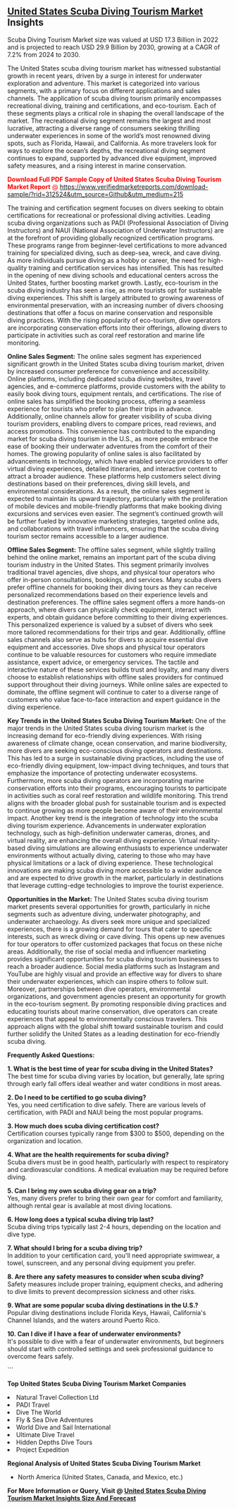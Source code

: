 <h2><a href="https://www.verifiedmarketreports.com/download-sample/?rid=312524&amp;utm_source=Github&amp;utm_medium=215" target="_blank">United States Scuba Diving Tourism Market</a> Insights</h2><p>Scuba Diving Tourism Market size was valued at USD 17.3 Billion in 2022 and is projected to reach USD 29.9 Billion by 2030, growing at a CAGR of 7.2% from 2024 to 2030.</p><p> <p>The United States scuba diving tourism market has witnessed substantial growth in recent years, driven by a surge in interest for underwater exploration and adventure. This market is categorized into various segments, with a primary focus on different applications and sales channels. The application of scuba diving tourism primarily encompasses recreational diving, training and certifications, and eco-tourism. Each of these segments plays a critical role in shaping the overall landscape of the market. The recreational diving segment remains the largest and most lucrative, attracting a diverse range of consumers seeking thrilling underwater experiences in some of the world’s most renowned diving spots, such as Florida, Hawaii, and California. As more travelers look for ways to explore the ocean’s depths, the recreational diving segment continues to expand, supported by advanced dive equipment, improved safety measures, and a rising interest in marine conservation. <p><span class=""><span style="color: #ff0000;"><strong>Download Full PDF Sample Copy of United States Scuba Diving Tourism Market Report</strong> @ </span><a href="https://www.verifiedmarketreports.com/download-sample/?rid=312524&amp;utm_source=Github&amp;utm_medium=215" target="_blank">https://www.verifiedmarketreports.com/download-sample/?rid=312524&amp;utm_source=Github&amp;utm_medium=215</a></span></p> The training and certification segment focuses on divers seeking to obtain certifications for recreational or professional diving activities. Leading scuba diving organizations such as PADI (Professional Association of Diving Instructors) and NAUI (National Association of Underwater Instructors) are at the forefront of providing globally recognized certification programs. These programs range from beginner-level certifications to more advanced training for specialized diving, such as deep-sea, wreck, and cave diving. As more individuals pursue diving as a hobby or career, the need for high-quality training and certification services has intensified. This has resulted in the opening of new diving schools and educational centers across the United States, further boosting market growth. Lastly, eco-tourism in the scuba diving industry has seen a rise, as more tourists opt for sustainable diving experiences. This shift is largely attributed to growing awareness of environmental preservation, with an increasing number of divers choosing destinations that offer a focus on marine conservation and responsible diving practices. With the rising popularity of eco-tourism, dive operators are incorporating conservation efforts into their offerings, allowing divers to participate in activities such as coral reef restoration and marine life monitoring. <p><strong>Online Sales Segment:</strong> The online sales segment has experienced significant growth in the United States scuba diving tourism market, driven by increased consumer preference for convenience and accessibility. Online platforms, including dedicated scuba diving websites, travel agencies, and e-commerce platforms, provide customers with the ability to easily book diving tours, equipment rentals, and certifications. The rise of online sales has simplified the booking process, offering a seamless experience for tourists who prefer to plan their trips in advance. Additionally, online channels allow for greater visibility of scuba diving tourism providers, enabling divers to compare prices, read reviews, and access promotions. This convenience has contributed to the expanding market for scuba diving tourism in the U.S., as more people embrace the ease of booking their underwater adventures from the comfort of their homes. The growing popularity of online sales is also facilitated by advancements in technology, which have enabled service providers to offer virtual diving experiences, detailed itineraries, and interactive content to attract a broader audience. These platforms help customers select diving destinations based on their preferences, diving skill levels, and environmental considerations. As a result, the online sales segment is expected to maintain its upward trajectory, particularly with the proliferation of mobile devices and mobile-friendly platforms that make booking diving excursions and services even easier. The segment’s continued growth will be further fueled by innovative marketing strategies, targeted online ads, and collaborations with travel influencers, ensuring that the scuba diving tourism sector remains accessible to a larger audience. <p><strong>Offline Sales Segment:</strong> The offline sales segment, while slightly trailing behind the online market, remains an important part of the scuba diving tourism industry in the United States. This segment primarily involves traditional travel agencies, dive shops, and physical tour operators who offer in-person consultations, bookings, and services. Many scuba divers prefer offline channels for booking their diving tours as they can receive personalized recommendations based on their experience levels and destination preferences. The offline sales segment offers a more hands-on approach, where divers can physically check equipment, interact with experts, and obtain guidance before committing to their diving experiences. This personalized experience is valued by a subset of divers who seek more tailored recommendations for their trips and gear. Additionally, offline sales channels also serve as hubs for divers to acquire essential dive equipment and accessories. Dive shops and physical tour operators continue to be valuable resources for customers who require immediate assistance, expert advice, or emergency services. The tactile and interactive nature of these services builds trust and loyalty, and many divers choose to establish relationships with offline sales providers for continued support throughout their diving journeys. While online sales are expected to dominate, the offline segment will continue to cater to a diverse range of customers who value face-to-face interaction and expert guidance in the diving experience. <p><strong>Key Trends in the United States Scuba Diving Tourism Market:</strong> One of the major trends in the United States scuba diving tourism market is the increasing demand for eco-friendly diving experiences. With rising awareness of climate change, ocean conservation, and marine biodiversity, more divers are seeking eco-conscious diving operators and destinations. This has led to a surge in sustainable diving practices, including the use of eco-friendly diving equipment, low-impact diving techniques, and tours that emphasize the importance of protecting underwater ecosystems. Furthermore, more scuba diving operators are incorporating marine conservation efforts into their programs, encouraging tourists to participate in activities such as coral reef restoration and wildlife monitoring. This trend aligns with the broader global push for sustainable tourism and is expected to continue growing as more people become aware of their environmental impact. Another key trend is the integration of technology into the scuba diving tourism experience. Advancements in underwater exploration technology, such as high-definition underwater cameras, drones, and virtual reality, are enhancing the overall diving experience. Virtual reality-based diving simulations are allowing enthusiasts to experience underwater environments without actually diving, catering to those who may have physical limitations or a lack of diving experience. These technological innovations are making scuba diving more accessible to a wider audience and are expected to drive growth in the market, particularly in destinations that leverage cutting-edge technologies to improve the tourist experience. <p><strong>Opportunities in the Market:</strong> The United States scuba diving tourism market presents several opportunities for growth, particularly in niche segments such as adventure diving, underwater photography, and underwater archaeology. As divers seek more unique and specialized experiences, there is a growing demand for tours that cater to specific interests, such as wreck diving or cave diving. This opens up new avenues for tour operators to offer customized packages that focus on these niche areas. Additionally, the rise of social media and influencer marketing provides significant opportunities for scuba diving tourism businesses to reach a broader audience. Social media platforms such as Instagram and YouTube are highly visual and provide an effective way for divers to share their underwater experiences, which can inspire others to follow suit. Moreover, partnerships between dive operators, environmental organizations, and government agencies present an opportunity for growth in the eco-tourism segment. By promoting responsible diving practices and educating tourists about marine conservation, dive operators can create experiences that appeal to environmentally conscious travelers. This approach aligns with the global shift toward sustainable tourism and could further solidify the United States as a leading destination for eco-friendly scuba diving. <p><strong>Frequently Asked Questions:</strong></p> <p><strong>1. What is the best time of year for scuba diving in the United States?</strong><br>The best time for scuba diving varies by location, but generally, late spring through early fall offers ideal weather and water conditions in most areas.</p> <p><strong>2. Do I need to be certified to go scuba diving?</strong><br>Yes, you need certification to dive safely. There are various levels of certification, with PADI and NAUI being the most popular programs.</p> <p><strong>3. How much does scuba diving certification cost?</strong><br>Certification courses typically range from $300 to $500, depending on the organization and location.</p> <p><strong>4. What are the health requirements for scuba diving?</strong><br>Scuba divers must be in good health, particularly with respect to respiratory and cardiovascular conditions. A medical evaluation may be required before diving.</p> <p><strong>5. Can I bring my own scuba diving gear on a trip?</strong><br>Yes, many divers prefer to bring their own gear for comfort and familiarity, although rental gear is available at most diving locations.</p> <p><strong>6. How long does a typical scuba diving trip last?</strong><br>Scuba diving trips typically last 2-4 hours, depending on the location and dive type.</p> <p><strong>7. What should I bring for a scuba diving trip?</strong><br>In addition to your certification card, you'll need appropriate swimwear, a towel, sunscreen, and any personal diving equipment you prefer.</p> <p><strong>8. Are there any safety measures to consider when scuba diving?</strong><br>Safety measures include proper training, equipment checks, and adhering to dive limits to prevent decompression sickness and other risks.</p> <p><strong>9. What are some popular scuba diving destinations in the U.S.?</strong><br>Popular diving destinations include Florida Keys, Hawaii, California's Channel Islands, and the waters around Puerto Rico.</p> <p><strong>10. Can I dive if I have a fear of underwater environments?</strong><br>It's possible to dive with a fear of underwater environments, but beginners should start with controlled settings and seek professional guidance to overcome fears safely.</p> ```</p><p><strong>Top United States Scuba Diving Tourism Market Companies</strong></p><div data-test-id=""><p><li>Natural Travel Collection Ltd</li><li> PADI Travel</li><li> Dive The World</li><li> Fly & Sea Dive Adventures</li><li> World Dive and Sail International</li><li> Ultimate Dive Travel</li><li> Hidden Depths Dive Tours</li><li> Project Expedition</li></p><div><strong>Regional Analysis of&nbsp;United States Scuba Diving Tourism Market</strong></div><ul><li dir="ltr"><p dir="ltr">North America&nbsp;(United States, Canada, and Mexico, etc.)</p></li></ul><p><strong>For More Information or Query, Visit @&nbsp;</strong><strong><a href="https://www.verifiedmarketreports.com/product/scuba-diving-tourism-market/?utm_source=Github&amp;utm_medium=215" target="_blank">United States Scuba Diving Tourism Market Insights Size And Forecast</a></strong></p></div>
